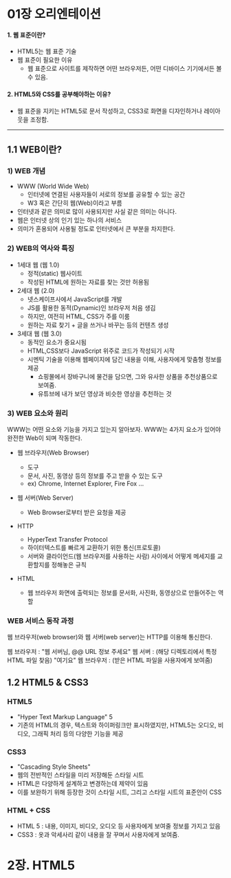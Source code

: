 # 01장 오리엔테이션
#### 1. 웹 표준이란?
- HTML5는 웹 표준 기술
- 웹 표준이 필요한 이유
    + 웹 표준으로 사이트를 제작하면 어떤 브라우저든, 어떤 디바이스 기기에서든 볼 수 있음. 
#### 2. HTML5와 CSS를 공부해야하는 이유?
- 웹 표준을 지키는 HTML5로 문서 작성하고, CSS3로 화면을 디자인하거나 레이아웃을 조정함.

---

## 1.1 WEB이란?
### 1) WEB 개념
- WWW (World Wide Web)
    + 인터넷에 연결된 사용자들이 서로의 정보를 공유할 수 있는 공간
    + W3 혹은 간단히 웹(Web)이라고 부름
- 인터넷과 같은 의미로 많이 사용되지만 사실 같은 의미는 아니다.
- 웹은 인터넷 상의 인기 있는 하나의 서비스
- 의미가 혼용되어 사용될 정도로 인터넷에서 큰 부분을 차지한다.

### 2) WEB의 역사와 특징
- 1세대 웹 (웹 1.0)
    + 정적(static) 웹사이트
    + 작성된 HTML에 원하는 자료를 찾는 것만 허용됨
- 2세대 웹 (2.0)
    + 넷스케이프사에서 JavaScript를 개발
    + JS를 활용한 동적(Dynamic)인 브라우저 처음 생김
    + 하지만, 여전히 HTML, CSS가 주를 이룸
    + 원하는 자료 찾기 + 글을 쓰거나 바꾸는 등의 컨텐츠 생성
- 3세대 웹 (웹 3.0)
    + 동적인 요소가 중요시됨
    + HTML,CSS보다 JavaScript 위주로 코드가 작성되기 시작
    + 시멘틱 기술을 이용해 웹페이지에 담긴 내용을 이해, 사용자에게 맞춤형 정보를 제공
        + 쇼핑몰에서 장바구니에 물건을 담으면, 그와 유사한 상품을 추천상품으로 보여줌.
        + 유튜브에 내가 보던 영상과 비슷한 영상을 추천하는 것

### 3) WEB 요소와 원리
WWW는 어떤 요소와 기능을 가지고 있는지 알아보자.
WWW는 4가지 요소가 있어야 완전한 Web이 되며 작동한다.

- 웹 브라우저(Web Browser)
    + 도구
    + 문서, 사진, 동영상 등의 정보를 주고 받을 수 있는 도구
    + ex) Chrome, Internet Explorer, Fire Fox ...

- 웹 서버(Web Server)
    + Web Browser로부터 받은 요청을 제공

- HTTP
    + HyperText Transfer Protocol
    + 하이터텍스트를 빠르게 교환하기 위한 통신(프로토콜)
    + 서버와 클라이언드(웹 브라우저를 사용하는 사람) 사이에서 어떻게 메세지를 교환할지를 정해놓은 규칙

- HTML
    + 웹 브라우저 화면에 출력되는 정보를 문서화, 사진화, 동영상으로 만들어주는 역할


### WEB 서비스 동작 과정
웹 브라우저(web browser)와 웹 서버(web server)는 HTTP를 이용해 통신한다.

웹 브라우저 : "웹 서버님, @@ URL 정보 주세요" 
웹 서버 : (해당 디렉토리에서 특정 HTML 파일 찾음) "여기요"
웹 브라우저 : (받은 HTML 파일을 사용자에게 보여줌)


## 1.2 HTML5 & CSS3
### HTML5
- "Hyper Text Markup Language" 5
- 기존의 HTML의 경우, 텍스트와 하이퍼링크만 표시하였지만, HTML5는 오디오, 비디오, 그래픽 처리 등의 다양한 기능을 제공

### CSS3
- "Cascading Style Sheets"
- 웹의 전반적인 스타일을 미리 저장해둔 스타일 시트
- HTML은 다양하게 설계하고 변경하는데 제약이 있음
- 이를 보완하기 위해 등장한 것이 스타일 시트, 그리고 스타일 시트의 표준안이 CSS

### HTML + CSS
- HTML 5 : 내용, 이미지, 비디오, 오디오 등 사용자에게 보여줄 정보를 가지고 있음
- CSS3 : 옷과 악세사리 같이 내용을 잘 꾸며서 사용자에게 보여줌.


# 2장. HTML5
